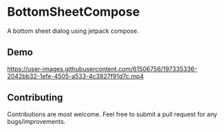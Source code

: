 # BottomSheetCompose

A bottom sheet dialog using jetpack compose.

## Demo
https://user-images.githubusercontent.com/61506756/197335336-2042bb32-1efe-4505-a533-4c3827f91d7c.mp4


## Contributing

Contributions are most welcome. Feel free to submit a pull request for any bugs/improvements.
